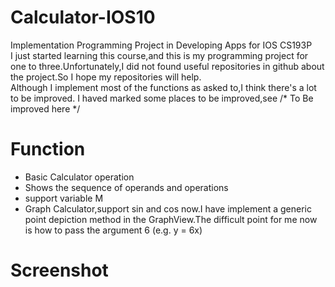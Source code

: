# Calculator-IOS10
Implementation Programming Project in Developing Apps for IOS CS193P<br>
I just started learning this course,and this is my programming project for one to three.Unfortunately,I did not found useful repositories in github about the project.So I hope my repositories will help.<br>
Although I implement most of the functions as asked to,I think there's a lot to be improved. I haved marked some places to be improved,see /* To Be improved here */<br>

# Function

* Basic Calculator operation<br>
* Shows the sequence of operands and operations <br>
* support variable M<br>
* Graph Calculator,support sin and cos now.I have implement a generic point depiction method in the GraphView.The difficult point for me now is how to pass the argument 6 (e.g. y = 6x)

# Screenshot

